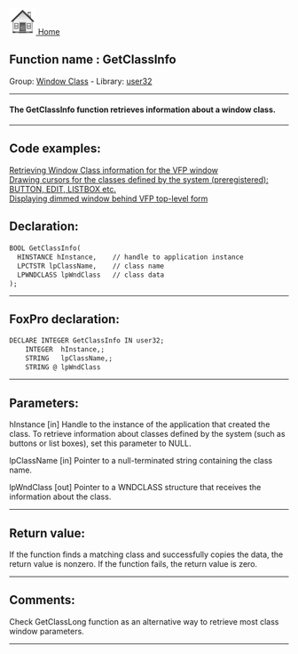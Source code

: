 [<img src="../../images/home.png"> Home ](https://github.com/VFPX/Win32API)  

## Function name : GetClassInfo
Group: [Window Class](../../functions_group.md#Window_Class)  -  Library: [user32](../../libraries.md#user32)  
***  


#### The GetClassInfo function retrieves information about a window class. 
***  


## Code examples:
[Retrieving Window Class information for the VFP window](../../samples/sample_201.md)  
[Drawing cursors for the classes defined by the system (preregistered): BUTTON, EDIT, LISTBOX etc.](../../samples/sample_203.md)  
[Displaying dimmed window behind VFP top-level form](../../samples/sample_578.md)  

## Declaration:
```foxpro  
BOOL GetClassInfo(
  HINSTANCE hInstance,    // handle to application instance
  LPCTSTR lpClassName,    // class name
  LPWNDCLASS lpWndClass   // class data
);  
```  
***  


## FoxPro declaration:
```foxpro  
DECLARE INTEGER GetClassInfo IN user32;
	INTEGER  hInstance,;
	STRING   lpClassName,;
	STRING @ lpWndClass  
```  
***  


## Parameters:
hInstance 
[in] Handle to the instance of the application that created the class. To retrieve information about classes defined by the system (such as buttons or list boxes), set this parameter to NULL. 

lpClassName 
[in] Pointer to a null-terminated string containing the class name. 

lpWndClass 
[out] Pointer to a WNDCLASS structure that receives the information about the class.   
***  


## Return value:
If the function finds a matching class and successfully copies the data, the return value is nonzero. If the function fails, the return value is zero.   
***  


## Comments:
Check GetClassLong function as an alternative way to retrieve most class window parameters.  
  
***  


